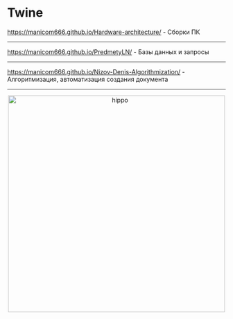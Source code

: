 
# Twine
https://manicom666.github.io/Hardware-architecture/ - Сборки ПК
______
https://manicom666.github.io/PredmetyLN/ - Базы данных и запросы
______
https://manicom666.github.io/Nizov-Denis-Algorithmization/ - Алгоритмизация, автоматизация создания документа
______
<div align="center">
    <img src="https://cs8.livemaster.ru/storage/d6/95/9eb41651dd47ff7b02dfc1395ah1.gif" alt="hippo" width="500"/>
</div>
